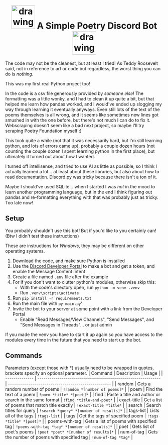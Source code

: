 # <div align="center"> <img src="https://prisonerexpress.org/wp-content/uploads/2016/09/Pe-Poetry-Icon.png" alt="drawing" width="75"/> A Simple Poetry Discord Bot <img src="https://prisonerexpress.org/wp-content/uploads/2016/09/Pe-Poetry-Icon.png" alt="drawing" width="75"/> </div>

The code may not be the cleanest, but at least I tried! As Teddy Roosevelt said, not in reference to art or code but regardless, the worst thing you can do is *nothing*.

This was my first real Python project too!

In the code is a csv file generously provided by *someone else*! The formatting was a little wonky, and I had to clean it up quite a bit, but that helped me learn how pandas worked, and I would've ended up slogging my way through learning it eventually anyways. Even still lots of the text of the poems themselves is all wrong, and it seems like sometimes new lines got smushed in with the one before, but there's not much I can do to fix it. Webscraping doesn't seem like a bad next project, so maybe I'll try scraping Poetry Foundation myself :)

This took quite a while (not that it was necessarily hard, but I'm still learning python, and lots of errors came up), probably a couple dozen hours (not counting the couple dozen I spent learning python in the first place), but ultimately it turned out about how I wanted.

I turned off intellisense, and tried to use AI as little as possible, so I think I actually learned a lot... at least about these libraries, but also about how to read documentation. Discord.py was tricky because there isn't a ton of it.

Maybe I should've used SQLite... when I started I was *not* in the mood to learn another programming language, but in the end I think figuring out pandas and re-formatting everything with that was probably just as tricky. Too late now!

## Setup
You probably shouldn't use this bot! But if you'd like to you certainly can! (Btw I didn't test these instructions)

These are instructions for *Windows*, they may be different on other operating systems.
1) Download the code, and make sure Python is installed
2) Use the [Discord Developer Portal](https://discord.com/developers/applications) to make a bot and get a token, and enable the Message Content Intent
3) Create a file named `.env` file after the example
4) For if you don't want to clutter python's modules, otherwise skip this:
    - With the code's directory open, run `python -m venv .venv`
    - Run `.venv\scripts\activate`
5) Run `pip install -r requirements.txt`
6) Run the main file with `py main.py`'
7) Invite the bot to your server at some point with a link from the Developer Portal
    - Enable "Read Messages/View Channels", "Send Messages", and "Send Messages in Threads"... or just admin

If you made the venv you have to start it up again so you have access to the modules every time in the future that you need to start up the bot.

## Commands
Parameters (except those with *) usually need to be wrapped in quotes, brackets specify an optional parameter.
| Command        | Description                                                   | Usage                                              |
| -------------- | ------------------------------------------------------------- | --------------------------------------------------- |
| random         | Gets a random number of poems                                 | `!random *[number of poems]*`                        |
| poem           | Find the text of a poem                                       | `!poem *title* *[poet]*`                             |
| find           | Paste a title and author or search in the same format         | `!find *title-and-poet*`                             |
| exact-title    | Get a list of poems that match title exactly                  | `!exact-title *title*`                               |
| search         | Search titles for query                                       | `!search *query* *[number of results]*`             |
| tags-list      | Lists all of the tags                                         | `!tags-list`                                        |
| tags           | Get the tags of specified poem                                | `!tags *title* *[poet]*`                             |
| poems-with-tag | Gets a list of poems with specified tag                       | `!poems-with-tag *tag* *[number of results]*`       |
| poet           | Gets list of poet's poems                                      | `!poet *poet* *[number of results]*`                |
| num-of-tag     | Gets the number of poems with specified tag                   | `!num-of-tag *tag*`                                 |
